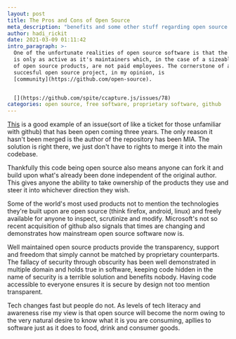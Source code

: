 ```yaml
---
layout: post
title: The Pros and Cons of Open Source
meta_description: "benefits and some other stuff regarding open source "
author: hadi_rickit
date: 2021-03-09 01:11:42
intro_paragraph: >-
  One of the unfortunate realities of open source software is that the project
  is only as active as it's maintainers which, in the case of a sizeable chunk
  of open source products, are not paid employees. The cornerstone of any
  succesful open source project, in my opinion, is
  [community](https://github.com/open-source).


  [](https://github.com/spite/ccapture.js/issues/78)
categories: open source, free software, proprietary software, github
---
```

[This](https://github.com/spite/ccapture.js/issues/78) is a good example of an issue(sort of like a ticket for those unfamiliar with github) that has been open coming three years. The only reason it hasn't been merged is the author of the repository has been MIA. The solution is right there, we just don't have to rights to merge it into the main codebase.

Thankfully this code being open source also means anyone can fork it and build upon what's already been done independent of the original author. This gives anyone the ability to take ownership of the products they use and steer it into whichever direction they wish.

Some of the world's most used products not to mention the technologies they're built upon are open source (think firefox, android, linux) and freely available for anyone to inspect, scrutinize and modify. Microsoft's not so recent acquisition of github also signals that times are changing and demonstrates how mainstream open source software now is.

Well maintained open source products provide the transparency, support and freedom that simply cannot be matched by proprietary counterparts. The fallacy of security through obscurity has been well demonstrated in multiple domain and holds true in software, keeping code hidden in the name of security is a terrible solution and benefits nobody. Having code accessible to everyone ensures it is secure by design not too mention transparent.

Tech changes fast but people do not. As levels of tech literacy and awareness rise my view is that open source will become the norm owing to the very natural desire to know what it is you are consuming, apllies to software just as it does to food, drink and consumer goods.